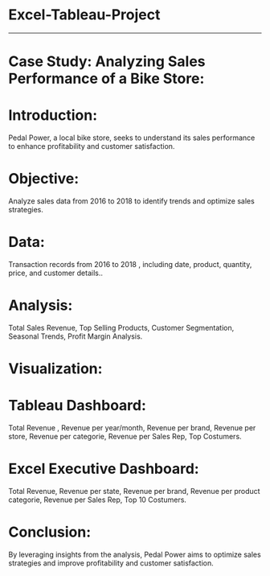 # Excel-Tableau-Project
-----------------------
# Case Study: Analyzing Sales Performance of a Bike Store:
# Introduction:
Pedal Power, a local bike store, seeks to understand its sales performance to enhance profitability and customer satisfaction.

# Objective:
Analyze sales data from 2016 to 2018 to identify trends and optimize sales strategies.

# Data:
Transaction records from 2016 to 2018 , including date, product, quantity, price, and customer details..

# Analysis:

Total Sales Revenue,
Top Selling Products,
Customer Segmentation,
Seasonal Trends,
Profit Margin Analysis.

# Visualization:
# Tableau Dashboard:

Total Revenue ,
Revenue per year/month,
Revenue per brand,
Revenue per store,
Revenue per categorie,
Revenue per Sales Rep,
Top Costumers.


# Excel Executive Dashboard:

Total Revenue,
Revenue per state,
Revenue per brand,
Revenue per product categorie,
Revenue per Sales Rep,
Top 10 Costumers.

# Conclusion:
By leveraging insights from the analysis, Pedal Power aims to optimize sales strategies and improve profitability and customer satisfaction.
